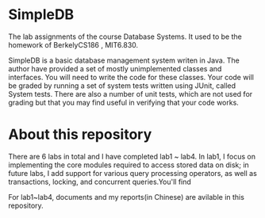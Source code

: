 # SimpleDB
The lab assignments of the course Database Systems.
It used to be the homework of BerkelyCS186 , MIT6.830.

SimpleDB is a basic database management system writen in Java.
The author have provided a set of 
mostly unimplemented classes and interfaces. You will need to write the 
code for these classes. Your code will be graded by running a set of system 
tests written using JUnit, called System tests.
There are also a number of unit tests, which are not used for grading but 
that you may find useful in verifying that your code works.

# About this repository

There are 6 labs in total and I have completed lab1 ~ lab4. 
In lab1, I focus on implementing the core 
modules required to access stored data on disk; in future labs, I
add support for various query processing operators, as well as 
transactions, locking, and concurrent queries.You'll find 

For lab1~lab4, documents and my reports(in Chinese) are avilable in this repository.
